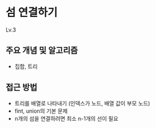 # 섬 연결하기

Lv.3

## 주요 개념 및 알고리즘
- 집합, 트리

## 접근 방법
- 트리를 배열로 나타내기 (인덱스가 노드, 배열 값이 부모 노드)
- fint, union의 기본 문제
- n개의 섬을 연결하려면 최소 n-1개의 선이 필요
